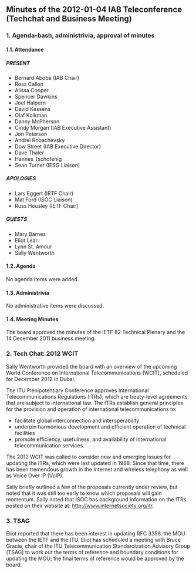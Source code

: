 
Minutes of the 2012-01-04 IAB Teleconference (Techchat and Business Meeting)
----------------------------------------------------------------------------


### 1. Agenda-bash, administrivia, approval of minutes


#### 1.1. Attendance


##### PRESENT


* Bernard Aboba (IAB Chair)
* Ross Callon
* Alissa Cooper
* Spencer Dawkins
* Joel Halpern
* David Kessens
* Olaf Kolkman
* Danny McPherson
* Cindy Morgan (IAB Executive Assistant)
* Jon Peterson
* Andrei Robachevsky
* Dow Street (IAB Executive Director)
* Dave Thaler
* Hannes Tschofenig
* Sean Turner (IESG Liaison)


##### APOLOGIES


* Lars Eggert (IRTF Chair)
* Mat Ford (ISOC Liaison)
* Russ Housley (IETF Chair)


##### GUESTS


* Mary Barnes
* Eliot Lear
* Lynn St. Amour
* Sally Wentworth


#### 1.2. Agenda


No agenda items were added.


#### 1.3. Administrivia


No administrative items were discussed.


#### 1.4. Meeting Minutes


The board approved the minutes of the IETF 82 Technical Plenary and the 14 December 2011 business meeting.


### 2. Tech Chat: 2012 WCIT


Sally Wentworth provided the board with an overview of the upcoming World Conference on International Telecommunications (WCIT), scheduled for December 2012 in Dubai.


The ITU Plenipotentiary Conference approves International Telecommunications Regulations (ITRs), which are treaty-level agreements that are subject to international law. The ITRs establish general principles for the provision and operation of international telecommunications to:


* facilitate global interconnection and interoperability
* underpin harmonious development and efficient operation of technical facilities
* promote efficiency, usefulness, and availability of international telecommunication services.


The 2012 WCIT was called to consider new and emerging issues for updating the ITRs, which were last updated in 1988. Since that time, there has been tremendous growth in the Internet and wireless telephony as well as Voice Over IP (VoIP).


Sally briefly outlined a few of the proposals currently under review, but noted that it was still too early to know which proposals will gain momentum. Sally noted that ISOC has background information on the ITRs posted on their website at: <http://www.internetsociety.org/itr>.


### 3. TSAG


Eliot reported that there has been interest in updating RFC 3356, the MOU between the IETF and the ITU. Eliot has scheduled a meeting with Bruce Gracie, chair of the ITU Telecommunication Standardization Advisory Group (TSAG) to work out the terms of reference and boundary conditions for updating the MOU; the final terms of reference would be approved by the board.


